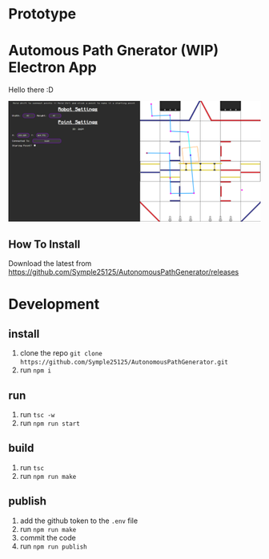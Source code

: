 # Prototype

# Automous Path Gnerator (WIP) Electron App

Hello there :D

![pic](https://github.com/Symple25125/AutonomousPathGenerator/blob/main/.github/assets/image.png)

## How To Install
Download the latest from https://github.com/Symple25125/AutonomousPathGenerator/releases

# Development

## install
1. clone the repo `git clone https://github.com/Symple25125/AutonomousPathGenerator.git`
2. run `npm i`

## run
1. run `tsc -w`
2. run `npm run start`

## build
1. run `tsc`
2. run `npm run make`

## publish
1. add the github token to the `.env` file
2. run `npm run make`
3. commit the code
4. run `npm run publish`